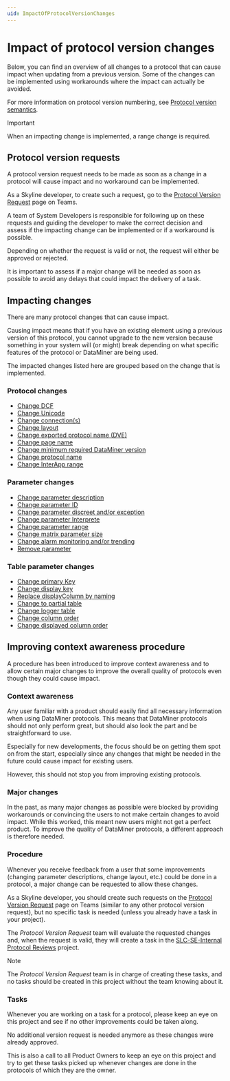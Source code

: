 ```yaml
---
uid: ImpactOfProtocolVersionChanges
---
```


# Impact of protocol version changes

Below, you can find an overview of all changes to a protocol that can cause impact when updating from a previous version. Some of the changes can be implemented using workarounds where the impact can actually be avoided.

For more information on protocol version numbering, see [Protocol version semantics](xref:ProtocolVersionSemantics).

> [!IMPORTANT]
> When an impacting change is implemented, a range change is required.

## Protocol version requests

A protocol version request needs to be made as soon as a change in a protocol will cause impact and no workaround can be implemented.

As a Skyline developer, to create such a request, go to the [Protocol Version Request](https://teams.microsoft.com/l/message/19:ad852d24461147ab918738dc0d3384d8@thread.skype/1695297680965?tenantId=5f175691-8d1c-4932-b7c8-ce990839ac40&groupId=38eed67d-cb0d-47f7-a6ea-d7487cc35ce3&parentMessageId=1695297028950&teamName=Expert%20Hub%20-%20Scripts%20%26%20Connectors&channelName=02.%20ECS%20-%20Protocol%20Versions&createdTime=1695297680965) page on Teams.

A team of System Developers is responsible for following up on these requests and guiding the developer to make the correct decision and assess if the impacting change can be implemented or if a workaround is possible.

Depending on whether the request is valid or not, the request will either be approved or rejected.

It is important to assess if a major change will be needed as soon as possible to avoid any delays that could impact the delivery of a task.

## Impacting changes

There are many protocol changes that can cause impact.

Causing impact means that if you have an existing element using a previous version of this protocol, you cannot upgrade to the new version because something in your system will (or might) break depending on what specific features of the protocol or DataMiner are being used.

The impacted changes listed here are grouped based on the change that is implemented.

### Protocol changes

- [Change DCF](xref:ChangeDCF)
- [Change Unicode](xref:ChangeUnicode)
- [Change connection(s)](xref:ChangeConnections)
- [Change layout](xref:ChangeLayout)
- [Change exported protocol name (DVE)](xref:ChangeExportedProtocolName)
- [Change page name](xref:ChangePageName)
- [Change minimum required DataMiner version](xref:ChangeMinimumRequiredDMAVersion)
- [Change protocol name](xref:ChangeProtocolName)
- [Change InterApp range](xref:ChangeInterAppRange)

### Parameter changes

- [Change parameter description](xref:ChangeParameterDescription)
- [Change parameter ID](xref:ChangeParameterID)
- [Change parameter discreet and/or exception](xref:ChangeParameterDiscreetException)
- [Change parameter Interprete](xref:ChangeParameterInterprete)
- [Change parameter range](xref:ChangeParameterRange)
- [Change matrix parameter size](xref:ChangeMatrixParameterSize)
- [Change alarm monitoring and/or trending](xref:ChangeAlarmMonitoringTrending)
- [Remove parameter](xref:RemoveParameter)

### Table parameter changes

- [Change primary Key](xref:ChangePrimaryKey)
- [Change display key](xref:ChangeDisplayKey)
- [Replace displayColumn by naming](xref:ReplaceDisplayColumnByNaming)
- [Change to partial table](xref:ChangeToPartialTable)
- [Change logger table](xref:ChangeLoggerTable)
- [Change column order](xref:ChangeColumnOrder)
- [Change displayed column order](xref:ChangeDisplayedColumnOrder)

## Improving context awareness procedure

A procedure has been introduced to improve context awareness and to allow certain major changes to improve the overall quality of protocols even though they could cause impact.

### Context awareness

Any user familiar with a product should easily find all necessary information when using DataMiner protocols. This means that DataMiner protocols should not only perform great, but should also look the part and be straightforward to use.

Especially for new developments, the focus should be on getting them spot on from the start, especially since any changes that might be needed in the future could cause impact for existing users.

However, this should not stop you from improving existing protocols.

### Major changes

In the past, as many major changes as possible were blocked by providing workarounds or convincing the users to not make certain changes to avoid impact. While this worked, this meant new users might not get a perfect product. To improve the quality of DataMiner protocols, a different approach is therefore needed.

### Procedure

Whenever you receive feedback from a user that some improvements (changing parameter descriptions, change layout, etc.) could be done in a protocol, a major change can be requested to allow these changes.

As a Skyline developer, you should create such requests on the [Protocol Version Request](https://teams.microsoft.com/l/message/19:ad852d24461147ab918738dc0d3384d8@thread.skype/1695297680965?tenantId=5f175691-8d1c-4932-b7c8-ce990839ac40&groupId=38eed67d-cb0d-47f7-a6ea-d7487cc35ce3&parentMessageId=1695297028950&teamName=Expert%20Hub%20-%20Scripts%20%26%20Connectors&channelName=02.%20ECS%20-%20Protocol%20Versions&createdTime=1695297680965) page on Teams (similar to any other protocol version request), but no specific task is needed (unless you already have a task in your project).

The *Protocol Version Request* team will evaluate the requested changes and, when the request is valid, they will create a task in the [SLC-SE-Internal Protocol Reviews](https://collaboration.skyline.be/project/5938/list) project.

> [!NOTE]
> The *Protocol Version Request* team is in charge of creating these tasks, and no tasks should be created in this project without the team knowing about it.

### Tasks

Whenever you are working on a task for a protocol, please keep an eye on this project and see if no other improvements could be taken along.

No additional version request is needed anymore as these changes were already approved.

This is also a call to all Product Owners to keep an eye on this project and try to get these tasks picked up whenever changes are done in the protocols of which they are the owner.
